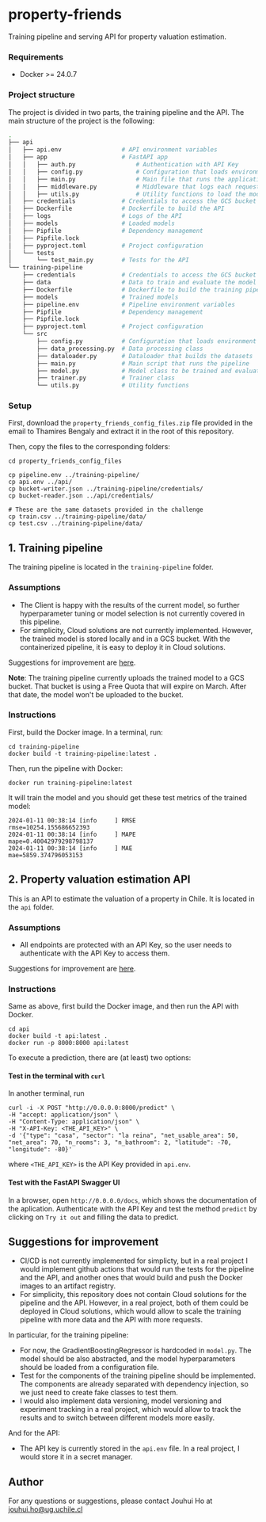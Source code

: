 # property-friends

Training pipeline and serving API for property valuation estimation.

### Requirements

- Docker >= 24.0.7

### Project structure

The project is divided in two parts, the training pipeline and the API. The main structure of the project is the following:

```bash
.
├── api
│   ├── api.env                 # API environment variables
│   ├── app                     # FastAPI app
│   │   ├── auth.py                 # Authentication with API Key
│   │   ├── config.py               # Configuration that loads environment variables
│   │   ├── main.py                 # Main file that runs the application
│   │   ├── middleware.py           # Middleware that logs each request to the API
│   │   ├── utils.py                # Utility functions to load the model
│   ├── credentials             # Credentials to access the GCS bucket
│   ├── Dockerfile              # Dockerfile to build the API
│   ├── logs                    # Logs of the API
│   ├── models                  # Loaded models
│   ├── Pipfile                 # Dependency management
│   ├── Pipfile.lock
│   ├── pyproject.toml          # Project configuration
│   └── tests
│       └── test_main.py        # Tests for the API
└── training-pipeline
    ├── credentials             # Credentials to access the GCS bucket
    ├── data                    # Data to train and evaluate the model
    ├── Dockerfile              # Dockerfile to build the training pipeline
    ├── models                  # Trained models
    ├── pipeline.env            # Pipeline environment variables
    ├── Pipfile                 # Dependency management
    ├── Pipfile.lock
    ├── pyproject.toml          # Project configuration
    └── src
        ├── config.py           # Configuration that loads environment variables
        ├── data_processing.py  # Data processing class
        ├── dataloader.py       # Dataloader that builds the datasets
        ├── main.py             # Main script that runs the pipeline
        ├── model.py            # Model class to be trained and evaluated
        ├── trainer.py          # Trainer class
        └── utils.py            # Utility functions
```

### Setup

First, download the `property_friends_config_files.zip` file provided in the email to Thamires Bengaly and extract it in the root of this repository.

Then, copy the files to the corresponding folders:

```console
cd property_friends_config_files

cp pipeline.env ../training-pipeline/
cp api.env ../api/
cp bucket-writer.json ../training-pipeline/credentials/
cp bucket-reader.json ../api/credentials/

# These are the same datasets provided in the challenge
cp train.csv ../training-pipeline/data/
cp test.csv ../training-pipeline/data/
```

## 1. Training pipeline

The training pipeline is located in the `training-pipeline` folder.

### Assumptions

- The Client is happy with the results of the current model, so further hyperparameter tuning or model selection is not currently covered in this pipeline.
- For simplicity, Cloud solutions are not currently implemented. However, the trained model is stored locally and in a GCS bucket. With the containerized pipeline, it is easy to deploy it in Cloud solutions.

Suggestions for improvement are [here](#suggestions-for-improvement).

**Note**: The training pipeline currently uploads the trained model to a GCS bucket. That bucket is using a Free Quota that will expire on March. After that date, the model won't be uploaded to the bucket.

### Instructions

First, build the Docker image. In a terminal, run:

```console
cd training-pipeline
docker build -t training-pipeline:latest .
```

Then, run the pipeline with Docker:

```console
docker run training-pipeline:latest
```

It will train the model and you should get these test metrics of the trained model:

```console
2024-01-11 00:38:14 [info     ] RMSE                           rmse=10254.155686652393
2024-01-11 00:38:14 [info     ] MAPE                           mape=0.40042979298798137
2024-01-11 00:38:14 [info     ] MAE                            mae=5859.374796053153
```

## 2. Property valuation estimation API

This is an API to estimate the valuation of a property in Chile. It is located in the `api` folder.

### Assumptions

- All endpoints are protected with an API Key, so the user needs to authenticate with the API Key to access them.

Suggestions for improvement are [here](#suggestions-for-improvement).

### Instructions

Same as above, first build the Docker image, and then run the API with Docker.

```console
cd api
docker build -t api:latest .
docker run -p 8000:8000 api:latest
```

To execute a prediction, there are (at least) two options:

#### Test in the terminal with `curl`

In another terminal, run

```console
curl -i -X POST "http://0.0.0.0:8000/predict" \
-H "accept: application/json" \
-H "Content-Type: application/json" \
-H "X-API-Key: <THE_API_KEY>" \
-d '{"type": "casa", "sector": "la reina", "net_usable_area": 50, "net_area": 70, "n_rooms": 3, "n_bathroom": 2, "latitude": -70, "longitude": -80}'
```

where `<THE_API_KEY>` is the API Key provided in `api.env`.

#### Test with the FastAPI Swagger UI

In a browser, open `http://0.0.0.0/docs`, which shows the documentation of the aplication. Authenticate with the API Key and test the method `predict` by clicking on `Try it out` and filling the data to predict.

## Suggestions for improvement

- CI/CD is not currently implemented for simplicty, but in a real project I would implement github actions that would run the tests for the pipeline and the API, and another ones that would build and push the Docker images to an artifact registry.
- For simplicity, this repository does not contain Cloud solutions for the pipeline and the API. However, in a real project, both of them could be deployed in Cloud solutions, which would allow to scale the training pipeline with more data and the API with more requests.

In particular, for the training pipeline:

- For now, the GradientBoostingRegressor is hardcoded in `model.py`. The model should be also abstracted, and the model hyperparameters should be loaded from a configuration file.
- Test for the components of the training pipeline should be implemented. The components are already separated with dependency injection, so we just need to create fake classes to test them.
- I would also implement data versioning, model versioning and experiment tracking in a real project, which would allow to track the results and to switch between different models more easily.

And for the API:

- The API key is currently stored in the `api.env` file. In a real project, I would store it in a secret manager.

## Author

For any questions or suggestions, please contact Jouhui Ho at jouhui.ho@ug.uchile.cl
